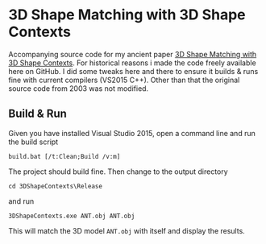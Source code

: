 # 3D Shape Matching with 3D Shape Contexts 

Accompanying source code for my ancient paper [3D Shape Matching with 3D Shape Contexts](http://cg.cs.uni-bonn.de/en/publications/paper-details/koertgen-2003-3d/).
For historical reasons i made the code freely available here on GitHub. 
I did some tweaks here and there to ensure it builds & runs fine with current compilers (VS2015 C++).
Other than that the original source code from 2003 was not modified.

## Build & Run

Given you have installed Visual Studio 2015, open a command line and run the build script

    build.bat [/t:Clean;Build /v:m]

The project should build fine. Then change to the output directory

    cd 3DShapeContexts\Release

and run 

    3DShapeContexts.exe ANT.obj ANT.obj

This will match the 3D model `ANT.obj` with itself and display the results.
